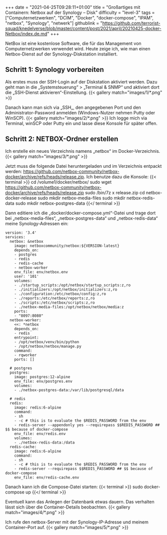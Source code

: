 +++
date = "2021-04-25T09:28:11+01:00"
title = "Großartiges mit Containern: Netbox auf der Synology – Disk"
difficulty = "level-3"
tags = ["Computernetzwerken", "DCIM", "Docker", "docker-compose", "IPAM", "netbox", "Synology", "netwerk"]
githublink = "https://github.com/terrorist-squad/knedelverse/blob/master/content/post/2021/april/20210425-docker-Netbox/index.de.md"
+++

NetBox ist eine kostenlose Software, die für das Management von Computernetzwerken verwendet wird. Heute zeige ich, wie man einen Netbox-Dienst auf der Synology-Diskstation installiert.

## Schritt 1: Synology vorbereiten
Als erstes muss der SSH-Login auf der Diskstation aktiviert werden. Dazu geht man in die „Systemsteuerung“ > „Terminal & SNMP“ und aktiviert dort die „SSH-Dienst aktivieren“-Einstellung.
{{< gallery match="images/1/*.png" >}}

Danach kann man sich via „SSH„, den angegebenen Port und den Administrator-Password anmelden (Windows-Nutzer nehmen Putty oder WinSCP).
{{< gallery match="images/2/*.png" >}}
Ich logge mich via Terminal, winSCP oder Putty ein und lasse diese Konsole für später offen. 

## Schritt 2: NETBOX-Ordner erstellen
Ich erstelle ein neues Verzeichnis namens „netbox“ im Docker-Verzeichnis.
{{< gallery match="images/3/*.png" >}}

Jetzt muss die folgende Datei heruntergeladen und im Verzeichnis entpackt werden: https://github.com/netbox-community/netbox-docker/archive/refs/heads/release.zip. Ich benutze dazu die Konsole:
{{< terminal >}}
cd /volume1/docker/netbox/
sudo wget https://github.com/netbox-community/netbox-docker/archive/refs/heads/release.zip
sudo /bin/7z x release.zip
cd netbox-docker-release
sudo mkdir netbox-media-files
sudo mkdir netbox-redis-data
sudo mkdir netbox-postgres-data
{{</ terminal >}}

Dann editiere ich die „docker/docker-compose.yml“-Datei und trage dort bei „netbox-media-files“, „netbox-postgres-data“ und „netbox-redis-data“ meine Synology-Adressen ein:
```
version: '3.4'
services:
  netbox: &netbox
    image: netboxcommunity/netbox:${VERSION-latest}
    depends_on:
    - postgres
    - redis
    - redis-cache
    - netbox-worker
    env_file: env/netbox.env
    user: '101'
    volumes:
    - ./startup_scripts:/opt/netbox/startup_scripts:z,ro
    - ./initializers:/opt/netbox/initializers:z,ro
    - ./configuration:/etc/netbox/config:z,ro
    - ./reports:/etc/netbox/reports:z,ro
    - ./scripts:/etc/netbox/scripts:z,ro
    - ./netbox-media-files:/opt/netbox/netbox/media:z
    ports:
    - "8097:8080"
  netbox-worker:
    <<: *netbox
    depends_on:
    - redis
    entrypoint:
    - /opt/netbox/venv/bin/python
    - /opt/netbox/netbox/manage.py
    command:
    - rqworker
    ports: []

  # postgres
  postgres:
    image: postgres:12-alpine
    env_file: env/postgres.env
    volumes:
    - ./netbox-postgres-data:/var/lib/postgresql/data

  # redis
  redis:
    image: redis:6-alpine
    command:
    - sh
    - -c # this is to evaluate the $REDIS_PASSWORD from the env
    - redis-server --appendonly yes --requirepass $$REDIS_PASSWORD ## $$ because of docker-compose
    env_file: env/redis.env
    volumes:
    - ./netbox-redis-data:/data
  redis-cache:
    image: redis:6-alpine
    command:
    - sh
    - -c # this is to evaluate the $REDIS_PASSWORD from the env
    - redis-server --requirepass $$REDIS_PASSWORD ## $$ because of docker-compose
    env_file: env/redis-cache.env
```
Danach kann ich die Compose-Datei starten:
{{< terminal >}}
sudo docker-compose up
{{</ terminal >}}

Eventuell kann das Anlegen der Datenbank etwas dauern. Das verhalten lässt sich über die Container-Details beobachten.
{{< gallery match="images/4/*.png" >}}

Ich rufe den netbox-Server mit der Synology-IP-Adresse und meinem Container–Port auf.
{{< gallery match="images/5/*.png" >}}